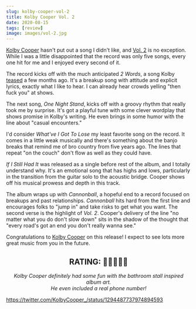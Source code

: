 ```yaml
---
slug: kolby-cooper-vol-2
title: Kolby Cooper Vol. 2
date: 2020-08-15
tags: [review]
image: images/vol-2.jpg
---
```


[Kolby Cooper][kolby-cooper] hasn't put out a song I didn't like, and [Vol. 2][vol-2] is no exception. While I was a little disappointed that the record was only five songs, every one hit for me and I enjoyed every second of it.

The record kicks off with the much anticipated _2 Words_, a song Kolby [teased][teaser] a few months ago. It's a breakup song with attitude and explicit lyrics, exactly what I like to hear. I can already hear crowds yelling "then fuck you" at shows.

The next song, _One Night Stand_, kicks off with a groovy rhythm that really took me by surprise. It's got a playful tune with some clever wordplay that shows promise in Kolby's writing. He even brings in some humor with the line about "casual encounters."

I'd consider _What've I Got To Lose_ my least favorite song on the record. It comes in a little weak musically and there's something about the banjo breaks that remind me of bro country from five years ago. The lines that repeat "on the couch" don't flow as well as they could have.

_If I Still Had It_ was released as a single before rest of the album, and I totally understand why. It's an emotional song that has highs and lows, particularly in the transition from the guitar solo to the acoustic bridge. Cooper shows off his musical prowess and depth in this track.

The album wraps up with _Cannonball_, a hopeful end to a record focused on breakups and past relationships. _Cannonball_ hits hard from the first line and encourages folks to "jump in" and take risks to get what you want. The second verse is the highlight of _Vol. 2_. Cooper's delivery of the line "no matter what you do don't slow down" sits in the shadow of the thought that "every road's got an end you don't really wanna see."

Congratulations to [Kolby Cooper][kolby-cooper] on this release! I expect to see lots more great music from you in the future.

<h2 style="text-align: center">RATING: 🥃🥃🥃🥃🍺</h2>

<p style="text-align: center;"><em>Kolby Cooper definitely had some fun with the bathroom stall inspired album art.<br/>He even included a real phone number!</em></p>

https://twitter.com/KolbyCooper_/status/1294487737974894593

[vol-2]: https://open.spotify.com/album/57ZSt2TiKNe3MII9ElrUKp
[kolby-cooper]: https://www.kolbycooper.com
[teaser]: https://www.instagram.com/p/CAp558Gp7Xg
